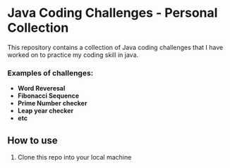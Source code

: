 # Java Coding Challenges - Personal Collection

This repository contains a collection of Java coding challenges that I have worked on to practice my coding skill in java. 

### Examples of challenges:
- **Word Reveresal**
- **Fibonacci Sequence**
- **Prime Number checker**
- **Leap year checker**
- **etc**

## How to use
1. Clone this repo into your local machine
